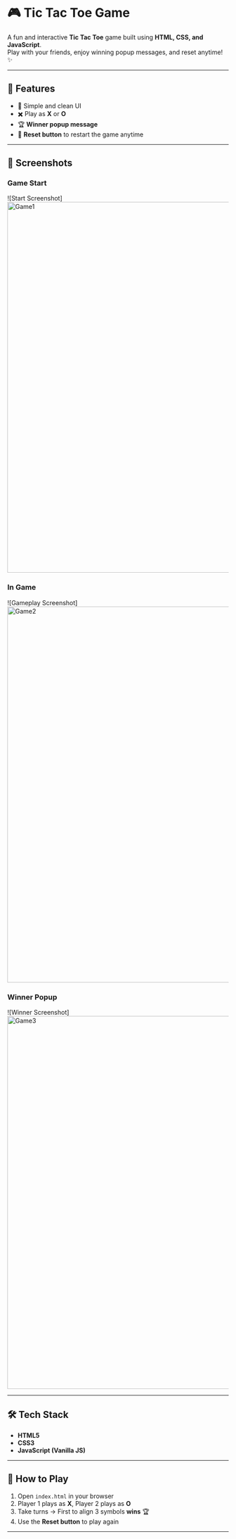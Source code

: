 # 🎮 Tic Tac Toe Game

A fun and interactive **Tic Tac Toe** game built using **HTML, CSS, and JavaScript**.  
Play with your friends, enjoy winning popup messages, and reset anytime! ✨  

---

## 🚀 Features
- 🎨 Simple and clean UI  
- ✖️ Play as **X** or **O**  
- 🏆 **Winner popup message**  
- 🔄 **Reset button** to restart the game anytime  

---

## 📸 Screenshots

### Game Start
![Start Screenshot]<img width="1492" height="843" alt="Game1" src="https://github.com/user-attachments/assets/53a926fc-2d9e-4dcf-9cdc-7fb21b9bdbf8" />


### In Game
![Gameplay Screenshot]<img width="1455" height="855" alt="Game2" src="https://github.com/user-attachments/assets/b3b67172-b566-4d0f-bce2-3a1710309332" />


### Winner Popup
![Winner Screenshot]<img width="1436" height="848" alt="Game3" src="https://github.com/user-attachments/assets/9c586171-34e1-4e0c-9bca-87f593f1ec3e" />

---

## 🛠️ Tech Stack
- **HTML5**  
- **CSS3**  
- **JavaScript (Vanilla JS)**  

---

## 🎯 How to Play
1. Open `index.html` in your browser  
2. Player 1 plays as **X**, Player 2 plays as **O**  
3. Take turns → First to align 3 symbols **wins** 🏆  
4. Use the **Reset button** to play again  

---
